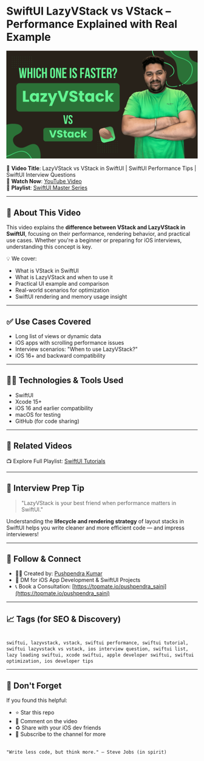 # SwiftUI LazyVStack vs VStack – Performance Explained with Real Example

[![Watch on YouTube](Image.png)](https://youtu.be/ecDke6DN3qw)

🚀 **Video Title**: LazyVStack vs VStack in SwiftUI | SwiftUI Performance Tips | SwiftUI Interview Questions  
🎥 **Watch Now**: [YouTube Video](https://youtu.be/ecDke6DN3qw)  
📂 **Playlist**: [SwiftUI Master Series](https://www.youtube.com/playlist?list=PL2Sk-NhO3icG_QURMdvp-1Ap_w5ya0L8m)

---

## 📌 About This Video

This video explains the **difference between VStack and LazyVStack in SwiftUI**, focusing on their performance, rendering behavior, and practical use cases. Whether you're a beginner or preparing for iOS interviews, understanding this concept is key.

💡 We cover:
- What is VStack in SwiftUI
- What is LazyVStack and when to use it
- Practical UI example and comparison
- Real-world scenarios for optimization
- SwiftUI rendering and memory usage insight

---

## ✅ Use Cases Covered

- Long list of views or dynamic data
- iOS apps with scrolling performance issues
- Interview scenarios: "When to use LazyVStack?"
- iOS 16+ and backward compatibility

---

## 👨‍💻 Technologies & Tools Used

- SwiftUI
- Xcode 15+
- iOS 16 and earlier compatibility
- macOS for testing
- GitHub (for code sharing)

---

## 🔗 Related Videos
📺 Explore Full Playlist: [SwiftUI Tutorials](https://www.youtube.com/playlist?list=PL2Sk-NhO3icG_QURMdvp-1Ap_w5ya0L8m)

---

## 🧠 Interview Prep Tip

> "LazyVStack is your best friend when performance matters in SwiftUI."

Understanding the **lifecycle and rendering strategy** of layout stacks in SwiftUI helps you write cleaner and more efficient code — and impress interviewers!

---

## 🧵 Follow & Connect

- 👨‍💻 Created by: [Pushpendra Kumar](https://www.linkedin.com/in/pushpendra-saini/)
- 💬 DM for iOS App Development & SwiftUI Projects
- 📞 Book a Consultation: [https://topmate.io/pushpendra_saini](https://topmate.io/pushpendra_saini)

---

## 📈 Tags (for SEO & Discovery)

```

swiftui, lazyvstack, vstack, swiftui performance, swiftui tutorial, swiftui lazyvstack vs vstack, ios interview question, swiftui list, lazy loading swiftui, xcode swiftui, apple developer swiftui, swiftui optimization, ios developer tips

```

---

## 📢 Don't Forget

If you found this helpful:
- ⭐ Star this repo
- 💬 Comment on the video
- ♻️ Share with your iOS dev friends
- 🔔 Subscribe to the channel for more

```

"Write less code, but think more." – Steve Jobs (in spirit)

```
